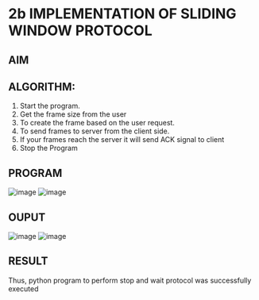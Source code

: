 # 2b IMPLEMENTATION OF SLIDING WINDOW PROTOCOL
## AIM
## ALGORITHM:
1. Start the program.
2. Get the frame size from the user
3. To create the frame based on the user request.
4. To send frames to server from the client side.
5. If your frames reach the server it will send ACK signal to client
6. Stop the Program
## PROGRAM
![image](https://github.com/Deepikasuresh05/2b_SLIDING_WINDOW_PROTOCOL/assets/148514509/5998849c-a2c7-491a-a47a-64dd445dcef0)
![image](https://github.com/Deepikasuresh05/2b_SLIDING_WINDOW_PROTOCOL/assets/148514509/4c73cc8a-69a3-4aa0-b342-501fa192ea6a)


## OUPUT
![image](https://github.com/Deepikasuresh05/2b_SLIDING_WINDOW_PROTOCOL/assets/148514509/f649c375-833d-4dc1-935c-e0f4bd8a55ca)
![image](https://github.com/Deepikasuresh05/2b_SLIDING_WINDOW_PROTOCOL/assets/148514509/4512f95c-7ae1-4795-8b7a-ff174b94d81e)

## RESULT
Thus, python program to perform stop and wait protocol was successfully executed
